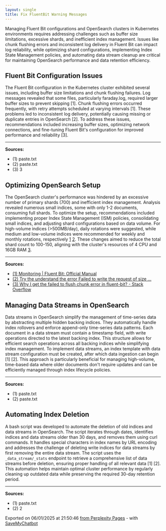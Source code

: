 ```yaml
---
layout: single
title: Fix FluentBit Warning Messages
---
```


Managing Fluent Bit configurations and OpenSearch clusters in Kubernetes environments requires addressing challenges such as buffer size limitations, excessive shards, and inefficient index management. Issues like chunk flushing errors and inconsistent log delivery in Fluent Bit can impact log reliability, while optimizing shard configurations, implementing Index State Management policies, and automating data stream cleanup are critical for maintaining OpenSearch performance and data retention efficiency.

## Fluent Bit Configuration Issues
The Fluent Bit configuration in the Kubernetes cluster exhibited several issues, including buffer size limitations and chunk flushing failures. Log messages revealed that some files, particularly faraday.log, required larger buffer sizes to prevent skipping [1]. Chunk flushing errors occurred frequently, with retry attempts scheduled at varying intervals [1]. These problems led to inconsistent log delivery, potentially causing missing or duplicate entries in OpenSearch [2]. To address these issues, recommendations included increasing buffer sizes, optimizing network connections, and fine-tuning Fluent Bit's configuration for improved performance and reliability [3].


---
**Sources:**
- (1) paste.txt
- (2) paste.txt
- (3) 3


## Optimizing OpenSearch Setup
The OpenSearch cluster's performance was hindered by an excessive number of primary shards (700) and inefficient index management. Analysis revealed numerous small indices, some with only 1-2 documents, consuming full shards. To optimize the setup, recommendations included implementing proper Index State Management (ISM) policies, consolidating small indices, and adjusting shard configurations based on data volume. For high-volume indices (>500MB/day), daily rotations were suggested, while medium and low-volume indices were recommended for weekly and monthly rotations, respectively [1](https://docs.fluentbit.io/manual/administration/monitoring) [2](https://forum.opensearch.org/t/try-the-understand-the-error-failed-to-write-the-request-of-size-4580301-due-to-buffer-capacity-too-small-for-the-number-of-records-18005/20664). These changes aimed to reduce the total shard count to 100-150, aligning with the cluster's resources of 4 CPU and 16GB RAM [3](https://stackoverflow.com/questions/72624921/why-i-get-the-failed-to-flush-chunk-error-in-fluent-bit).


---
**Sources:**
- [(1) Monitoring | Fluent Bit: Official Manual](https://docs.fluentbit.io/manual/administration/monitoring)
- [(2) Try the understand the error Failed to write the request of size ...](https://forum.opensearch.org/t/try-the-understand-the-error-failed-to-write-the-request-of-size-4580301-due-to-buffer-capacity-too-small-for-the-number-of-records-18005/20664)
- [(3) Why I get the failed to flush chunk error in fluent-bit? - Stack Overflow](https://stackoverflow.com/questions/72624921/why-i-get-the-failed-to-flush-chunk-error-in-fluent-bit)


## Managing Data Streams in OpenSearch
Data streams in OpenSearch simplify the management of time-series data by abstracting multiple hidden backing indices. They automatically handle index rollovers and enforce append-only time-series data patterns. Each document in a data stream must contain a timestamp field, with write operations directed to the latest backing index. This structure allows for efficient search operations across all backing indices while simplifying index management. To implement data streams, an index template with data stream configuration must be created, after which data ingestion can begin [1] [2]. This approach is particularly beneficial for managing high-volume, time-based data where older documents don't require updates and can be efficiently managed through index lifecycle policies.


---
**Sources:**
- (1) paste.txt
- (2) paste.txt


## Automating Index Deletion
A bash script was developed to automate the deletion of old indices and data streams in OpenSearch. The script iterates through dates, identifies indices and data streams older than 30 days, and removes them using curl commands. It handles special characters in index names by URL encoding and addresses the challenge of deleting write indices for data streams by first removing the entire data stream. The script uses the `_data_stream/_stats` endpoint to retrieve a comprehensive list of data streams before deletion, ensuring proper handling of all relevant data [1] [2]. This automation helps maintain optimal cluster performance by regularly cleaning up outdated data while preserving the required 30-day retention period.


---
**Sources:**
- (1) paste.txt
- (2) 2


Exported on 06/01/2025 at 21:50:46 [from Perplexity Pages](https://www.perplexity.ai/page/fix-fluentbit-warning-messages-IdUE5AWESSmToDKyvhuccQ) - with [SaveMyChatbot](https://save.hugocollin.com)
